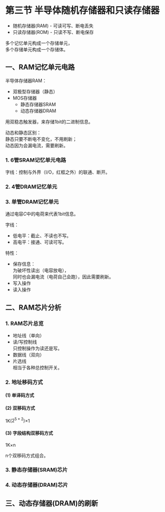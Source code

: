 # 第三节 半导体随机存储器和只读存储器

* 随机存储器(RAM) - 可读可写、断电丢失
* 只读存储器(ROM) - 只读不写、断电保存

多个记忆单元构成一个存储单元，  
多个存储单元构成一个存储体。

## 一、RAM记忆单元电路

半导体存储器RAM：

* 双极型存储器（静态）
* MOS存储器
  * 静态存储器SRAM
  * 动态存储器DRAM

用双稳态触发器，来存储1bit的二进制信息。

动态和静态区别：  
静态只要不断电不变化，不用刷新；  
动态因为会漏电流，需要刷新。

### 1. 6管SRAM记忆单元电路

字线：控制与外界（I/O，红框之外）的联通、断开。

### 2. 4管DRAM记忆单元

### 3. 单管DRAM记忆单元

通过电容$C$中的电荷来代表1bit信息。

字线：

* 低电平：截止、不读也不写。
* 高电平：接通、可读可写。

特性：

* 保存信息：  
  为破坏性读出（电容放电），  
  同时也会漏电流（电荷自己会跑），因此需要刷新。
* 写入操作
* 读入操作

## 二、RAM芯片分析

### 1. RAM芯片总览

* 地址线（单向）
* 读/写控制线  
  只控制操作为读还是写。
* 数据线（双向）
* 片选线  
  相当于各种总控制开关。

### 2. 地址移码方式

#### (1) 单译码方式

#### (2) 双移码方式

1K($2^{5\times2}$)×1

#### (3) 字段结构双移码方式

1K×n

n个双移码方式组合。

### 3. 静态存储器(SRAM)芯片

### 4. 动态存储器(DRAM)芯片

## 三、动态存储器(DRAM)的刷新
